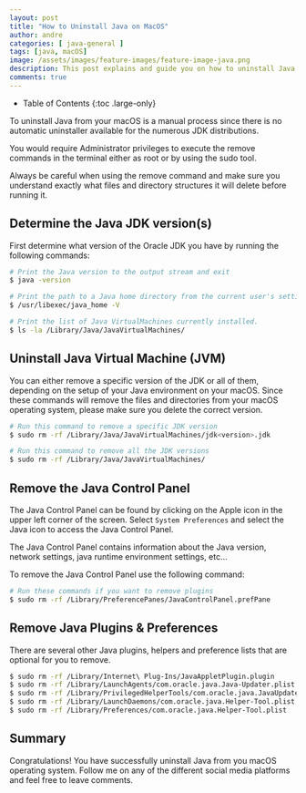 ```yaml
---
layout: post
title: "How to Uninstall Java on MacOS"
author: andre
categories: [ java-general ]
tags: [java, macOS]
image: /assets/images/feature-images/feature-image-java.png
description: This post explains and guide you on how to uninstall Java on your macOS. To uninstall Java from your macOS is a manual process since there is no automatic uninstaller available for the numerous JDK distributions.
comments: true
---
```

- Table of Contents
{:toc .large-only}

To uninstall Java from your macOS is a manual process since there is no automatic uninstaller available for the numerous 
JDK distributions.   

You would require Administrator privileges to execute the remove commands in the terminal either as root or by using the 
sudo tool.

Always be careful when using the remove command and make sure you understand exactly what files and directory structures
it will delete before running it.

## Determine the Java JDK version(s) 
First determine what version of the Oracle JDK you have by running the following commands:
```bash
# Print the Java version to the output stream and exit
$ java -version

# Print the path to a Java home directory from the current user's settings
$ /usr/libexec/java_home -V

# Print the list of Java VirtualMachines currently installed.
$ ls -la /Library/Java/JavaVirtualMachines/
```

## Uninstall Java Virtual Machine (JVM) 
You can either remove a specific version of the JDK or all of them, depending on the setup of your Java environment on 
your macOS. Since these commands will remove the files and directories from your macOS operating system, please make 
sure you delete the correct version.   

```bash
# Run this command to remove a specific JDK version
$ sudo rm -rf /Library/Java/JavaVirtualMachines/jdk<version>.jdk

# Run this command to remove all the JDK versions
$ sudo rm -rf /Library/Java/JavaVirtualMachines/
```

## Remove the Java Control Panel
The Java Control Panel can be found by clicking on the Apple icon in the upper left corner of the screen. Select 
`System Preferences` and select the Java icon to access the Java Control Panel.

The Java Control Panel contains information about the Java version, network settings, java runtime environment settings, 
etc... 

To remove the Java Control Panel use the following command:
```bash
# Run these commands if you want to remove plugins
$ sudo rm -rf /Library/PreferencePanes/JavaControlPanel.prefPane
```

## Remove Java Plugins & Preferences 
There are several other Java plugins, helpers and preference lists that are optional for you to remove.

```bash
$ sudo rm -rf /Library/Internet\ Plug-Ins/JavaAppletPlugin.plugin
$ sudo rm -rf /Library/LaunchAgents/com.oracle.java.Java-Updater.plist
$ sudo rm -rf /Library/PrivilegedHelperTools/com.oracle.java.JavaUpdateHelper
$ sudo rm -rf /Library/LaunchDaemons/com.oracle.java.Helper-Tool.plist
$ sudo rm -rf /Library/Preferences/com.oracle.java.Helper-Tool.plist
```

## Summary
Congratulations! You have successfully uninstall Java from you macOS operating system. Follow me on any of the different social media platforms and feel free to leave comments.